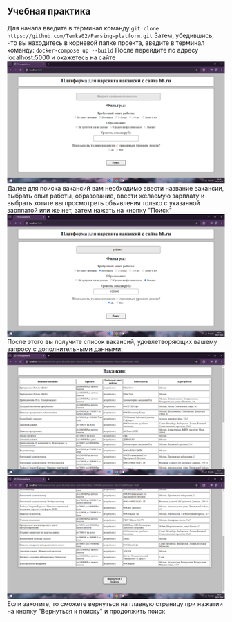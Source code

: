 Учебная практика
---------------------------------------------------------------------------------------------------------------------------------------
Для начала введите в терминал команду `git clone https://github.com/Temka02/Parsing-platform.git`
Затем, убедившись, что вы находитесь в корневой папке проекта, введите в терминал команду: `docker-compose up --build`
После перейдите по адресу localhost:5000 и окажетесь на сайте
![Alt text](image.png)
Далее для поиска вакансий вам необходимо ввести название вакансии, выбрать опыт работы, образование, ввести желаемую зарплату и выбрать хотите вы просмотреть объявления только с указанной зарплатой или же нет, затем нажать на кнопку "Поиск"
![Alt text](image-2.png)
После этого вы получите список вакансий, удовлетворяющих вашему запросу с дополнительными данными:
![Alt text](image-3.png)![Alt text](image-4.png)
Если захотите, то сможете вернуться на главную страницу при нажатии на кнопку "Вернуться к поиску" и продолжить поиск